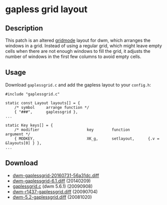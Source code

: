 gapless grid layout
===================

Description
-----------
This patch is an altered [gridmode](../gridmode) layout for dwm, which arranges
the windows in a grid. Instead of using a regular grid, which might leave empty
cells when there are not enough windows to fill the grid, it adjusts the number
of windows in the first few columns to avoid empty cells.

Usage
-----
Download `gaplessgrid.c` and add the gapless layout to your `config.h`:

	#include "gaplessgrid.c"

	static const Layout layouts[] = {
		/* symbol     arrange function */
		{ "###",      gaplessgrid },
	...

	static Key keys[] = {
		/* modifier                     key        function        argument */
		{ MODKEY,                       XK_g,      setlayout,      {.v = &layouts[0] } },
	...

Download
--------
* [dwm-gaplessgrid-20160731-56a31dc.diff](dwm-gaplessgrid-20160731-56a31dc.diff)
* [dwm-gaplessgrid-6.1.diff](dwm-gaplessgrid-6.1.diff) (20140209)
* [gaplessgrid.c](gaplessgrid.c) (dwm 5.6.1) (20090908)
* [dwm-r1437-gaplessgrid.diff](dwm-r1437-gaplessgrid.diff) (20090704)
* [dwm-5.2-gaplessgrid.diff](dwm-5.2-gaplessgrid.diff) (20081020)

